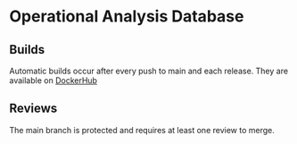 # Operational Analysis Database

## Builds

Automatic builds occur after every push to main and each release. They are available
on [DockerHub](https://hub.docker.com/repository/docker/ethanrusz/tmc-database)

## Reviews

The main branch is protected and requires at least one review to merge.
